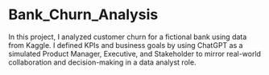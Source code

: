 # Bank_Churn_Analysis
In this project, I analyzed customer churn for a fictional bank using data from Kaggle. I defined KPIs and business goals by using ChatGPT as a simulated Product Manager, Executive, and Stakeholder to mirror real-world collaboration and decision-making in a data analyst role.

